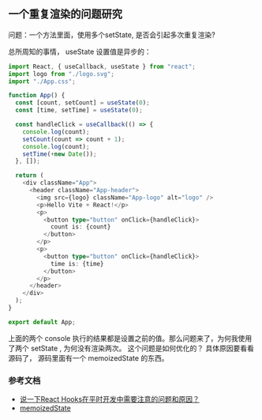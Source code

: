 ## 一个重复渲染的问题研究

问题：一个方法里面，使用多个setState, 是否会引起多次重复渲染?

总所周知的事情， useState 设置值是异步的：
```typescript jsx
import React, { useCallback, useState } from "react";
import logo from "./logo.svg";
import "./App.css";

function App() {
  const [count, setCount] = useState(0);
  const [time, setTime] = useState(0);

  const handleClick = useCallback(() => {
    console.log(count);
    setCount(count => count + 1);
    console.log(count);
    setTime(+new Date());
  }, []);

  return (
    <div className="App">
      <header className="App-header">
        <img src={logo} className="App-logo" alt="logo" />
        <p>Hello Vite + React!</p>
        <p>
          <button type="button" onClick={handleClick}>
            count is: {count}
          </button>
        </p>
        <p>
          <button type="button" onClick={handleClick}>
            time is: {time}
          </button>
        </p>
      </header>
    </div>
  );
}

export default App;
```

上面的两个 console 执行的结果都是设置之前的值。那么问题来了，为何我使用了两个 setState , 为何没有渲染两次。
这个问题是如何优化的？
具体原因要看看源码了， 源码里面有一个 memoizedState 的东西。



### 参考文档
- [说一下React Hooks在平时开发中需要注意的问题和原因？](https://github.com/lgwebdream/FE-Interview/issues/906)
- [memoizedState](https://react.iamkasong.com/hooks/structure.html#memoizedstate)
